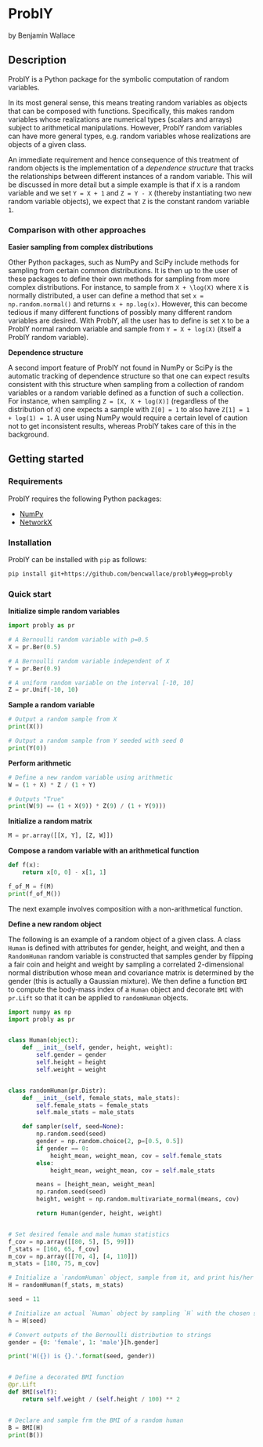 # ProblY
by Benjamin Wallace

## Description

ProblY is a Python package for the symbolic computation of random variables.

In its most general sense, this means treating random variables as objects that can be composed with functions. Specifically, this makes random variables whose realizations are numerical types (scalars and arrays) subject to arithmetical manipulations. However, ProblY random variables can have more general types, e.g. random variables whose realizations are objects of a given class.

An immediate requirement and hence consequence of this treatment of random objects is the implementation of a *dependence structure* that tracks the relationships between different instances of a random variable. This will be discussed in more detail but a simple example is that if `X` is a random variable and we set `Y = X + 1` and `Z = Y - X` (thereby instantiating two new random variable objects), we expect that `Z` is the constant random variable `1`.

### Comparison with other approaches

**Easier sampling from complex distributions**

Other Python packages, such as NumPy and SciPy include methods for sampling from certain common distributions. It is then up to the user of these packages to define their own methods for sampling from more complex distributions. For instance, to sample from `X + \log(X)` where `X` is normally distributed, a user can define a method that set `x = np.random.normal()` and returns `x + np.log(x)`. However, this can become tedious if many different functions of possibly many different random variables are desired. With ProblY, all the user has to define is set `X` to be a ProblY normal random variable and sample from
`Y = X + log(X)` (itself a ProblY random variable).

**Dependence structure**

A second import feature of ProblY not found in NumPy or SciPy is the automatic tracking of dependence structure so that one can expect results consistent with this structure when sampling from a collection of random variables or a random variable defined as a function of such a collection.
For instance, when sampling `Z = [X, X + log(X)]` (regardless of the distribution of `X`) one expects a sample with `Z[0] = 1` to also have `Z[1] = 1 + log(1) = 1`. A user using NumPy would require a certain level of caution not to get inconsistent results, whereas ProblY takes care of this in the background.

## Getting started

### Requirements

ProblY requires the following Python packages:
* [NumPy](http://www.numpy.org/)
* [NetworkX](https://networkx.github.io/)

### Installation

ProblY can be installed with `pip` as follows:
```bash
pip install git+https://github.com/bencwallace/probly#egg=probly
```
### Quick start

**Initialize simple random variables**
```python
import probly as pr

# A Bernoulli random variable with p=0.5
X = pr.Ber(0.5)

# A Bernoulli random variable independent of X
Y = pr.Ber(0.9)

# A uniform random variable on the interval [-10, 10]
Z = pr.Unif(-10, 10)
```

**Sample a random variable**
```python
# Output a random sample from X
print(X())

# Output a random sample from Y seeded with seed 0
print(Y(0))
```

**Perform arithmetic**
```python
# Define a new random variable using arithmetic
W = (1 + X) * Z / (1 + Y)

# Outputs "True"
print(W(9) == (1 + X(9)) * Z(9) / (1 + Y(9)))
```

**Initialize a random matrix**
```python
M = pr.array([[X, Y], [Z, W]])
```

**Compose a random variable with an arithmetical function**
```python
def f(x):
	return x[0, 0] - x[1, 1]

f_of_M = f(M)
print(f_of_M())
```
The next example involves composition with a non-arithmetical function.

**Define a new random object**

The following is an example of a random object of a given class.
A class `Human` is defined with attributes for gender, height, and weight,
and then a `RandomHuman` random variable is constructed that samples
gender by flipping a fair coin and height and weight by sampling a
correlated 2-dimensional normal distribution whose mean and covariance
matrix is determined by the gender (this is actually a Gaussian mixture).
We then define a function `BMI` to compute the body-mass index of a
`Human` object and decorate `BMI` with `pr.Lift` so that it can be applied
to `randomHuman` objects.
```python
import numpy as np
import probly as pr


class Human(object):
    def __init__(self, gender, height, weight):
        self.gender = gender
        self.height = height
        self.weight = weight


class randomHuman(pr.Distr):
    def __init__(self, female_stats, male_stats):
        self.female_stats = female_stats
        self.male_stats = male_stats

    def sampler(self, seed=None):
        np.random.seed(seed)
        gender = np.random.choice(2, p=[0.5, 0.5])
        if gender == 0:
            height_mean, weight_mean, cov = self.female_stats
        else:
            height_mean, weight_mean, cov = self.male_stats

        means = [height_mean, weight_mean]
        np.random.seed(seed)
        height, weight = np.random.multivariate_normal(means, cov)

        return Human(gender, height, weight)


# Set desired female and male human statistics
f_cov = np.array([[80, 5], [5, 99]])
f_stats = [160, 65, f_cov]
m_cov = np.array([[70, 4], [4, 110]])
m_stats = [180, 75, m_cov]

# Initialize a `randomHuman` object, sample from it, and print his/her gender
H = randomHuman(f_stats, m_stats)

seed = 11

# Initialize an actual `Human` object by sampling `H` with the chosen seed
h = H(seed)

# Convert outputs of the Bernoulli distribution to strings
gender = {0: 'female', 1: 'male'}[h.gender]

print('H({}) is {}.'.format(seed, gender))


# Define a decorated BMI function
@pr.Lift
def BMI(self):
    return self.weight / (self.height / 100) ** 2


# Declare and sample frm the BMI of a random human
B = BMI(H)
print(B())
```
